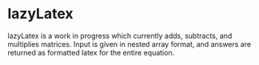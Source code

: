 # lazyLatex
lazyLatex is a work in progress which currently adds, subtracts, and multiplies matrices. Input is given in nested array format, and answers are returned as formatted latex for the entire equation. 
